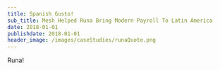 ```yaml
---
title: Spanish Gusto!
sub_title: Mesh Helped Runa Bring Modern Payroll To Latin America
date: 2018-01-01
publishdate: 2018-01-01
header_image: /images/caseStudies/runaQuote.png
---
```

Runa!